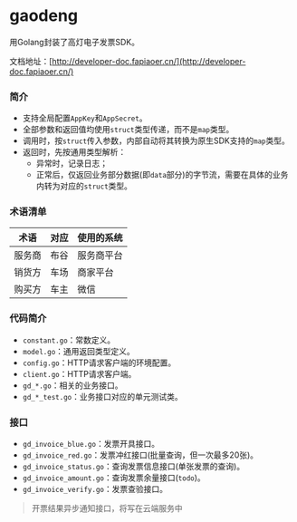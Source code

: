 # gaodeng

用Golang封装了高灯电子发票SDK。

文档地址：[http://developer-doc.fapiaoer.cn/](http://developer-doc.fapiaoer.cn/)

### 简介

* 支持全局配置`AppKey`和`AppSecret`。
* 全部参数和返回值均使用`struct`类型传递，而不是`map`类型。
* 调用时，按`struct`传入参数，内部自动将其转换为原生SDK支持的`map`类型。
* 返回时，先按通用类型解析：
  * 异常时，记录日志；
  * 正常后，仅返回业务部分数据(即`data`部分)的字节流，需要在具体的业务内转为对应的`struct`类型。

### 术语清单

| 术语 | 对应 | 使用的系统 |
| ---- | ---- | ---- |
| 服务商 | 布谷 | 服务商平台 |
| 销货方 | 车场 | 商家平台　|
| 购买方 | 车主 | 微信 |

### 代码简介

* `constant.go`：常数定义。
* `model.go`：通用返回类型定义。
* `config.go`：HTTP请求客户端的环境配置。
* `client.go`：HTTP请求客户端。
* `gd_*.go`：相关的业务接口。
* `gd_*_test.go`：业务接口对应的单元测试类。

### 接口

* `gd_invoice_blue.go`：发票开具接口。
* `gd_invoice_red.go`：发票冲红接口(批量查询，但一次最多20张)。
* `gd_invoice_status.go`：查询发票信息接口(单张发票的查询)。
* `gd_invoice_amount.go`：查询发票余量接口(`todo`)。
* `gd_invoice_verify.go`：发票查验接口。

> 开票结果异步通知接口，将写在云端服务中
